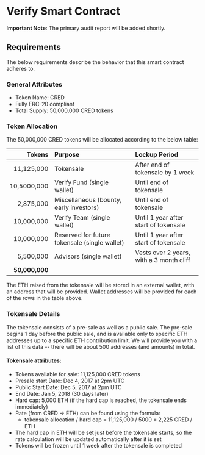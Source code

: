 # Verify Smart Contract

**Important Note**: The primary audit report will be added shortly.

## Requirements

The below requirements describe the behavior that this smart contract adheres to.

### General Attributes

- Token Name: CRED
- Fully ERC-20 compliant
- Total Supply: 50,000,000 CRED tokens

### Token Allocation

The 50,000,000 CRED tokens will be allocated according to the below table:

| Tokens | Purpose | Lockup Period |
|-------:|:--------|:--------------|
| 11,125,000 | Tokensale | After end of tokensale by 1 week |
| 10,5000,000 | Verify Fund (single wallet) | Until end of tokensale |
| 2,875,000 | Miscellaneous (bounty, early investors) | Until end of tokensale |
| 10,000,000 | Verify Team (single wallet) |  Until 1 year after start of tokensale |
| 10,000,000 | Reserved for future tokensale (single wallet) | Until 1 year after start of tokensale |
| 5,500,000 | Advisors (single wallet) | Vests over 2 years, with a 3 month cliff |
| **50,000,000** | |

The ETH raised from the tokensale will be stored in an external wallet, with an address that will be provided. Wallet addresses will be provided for each of the rows in the table above.

### Tokensale Details

The tokensale consists of a pre-sale as well as a public sale. The pre-sale begins 1 day before the public sale, and is available only to specific ETH addresses up to a specific ETH contribution limit. We will provide you with a list of this data -- there will be about 500 addresses (and amounts) in total.

#### Tokensale attributes:

- Tokens available for sale: 11,125,000 CRED tokens
- Presale start Date: Dec 4, 2017 at 2pm UTC
- Public Start Date: Dec 5, 2017 at 2pm UTC
- End Date: Jan 5, 2018 (30 days later)
- Hard cap: 5,000 ETH (if the hard cap is reached, the tokensale ends immediately)
- Rate (from CRED -> ETH) can be found using the formula:
  - tokensale allocation / hard cap = 11,125,000 / 5000 = 2,225 CRED / ETH
- The hard cap in ETH will be set just before the tokensale starts, so the rate calculation will be updated automatically after it is set
- Tokens will be frozen until 1 week after the tokensale is completed
